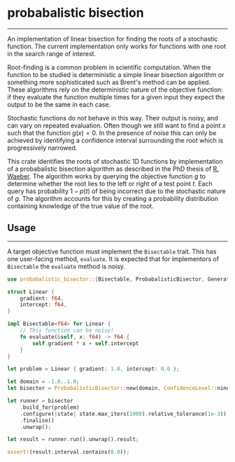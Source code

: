 # probabalistic bisection
---

An implementation of linear bisection for finding the roots of a stochastic function. The current implementation only works for functions with one root in the search range of interest.

Root-finding is a common problem in scientific computation. When the function to be studied is deterministic a simple linear bisection algorithm or something more sophisticated such as Brent's method can be applied. These algorithms rely on the deterministic nature of the objective function: if they evaluate the function multiple times for a given input they expect the output to be the same in each case.

Stochastic functions do not behave in this way. Their output is noisy, and can vary on repeated evaluation. Often though we still want to find a point $x$ such that the function $g\left(x\right) = 0$. In the presence of noise this can only be achieved by identifying a confidence interval surrounding the root which is progressively narrowed.

This crate identifies the roots of stochastic 1D functions by implementation of a probabalistic bisection algorithm as described in the PhD thesis of [R. Waeber](https://people.orie.cornell.edu/shane/theses/ThesisRolfWaeber.pdf). The algorithm works by querying the objective function $g$ to determine whether the root lies to the left or right of a test point $t$. Each query has probability $1 - p(t)$ of being incorrect due to the stochastic nature of $g$. The algorithm accounts for this by creating a probability distribution containing knowledge of the true value of the root.

## Usage
---

A target objective function must implement the `Bisectable` trait. This has one user-facing method, `evaluate`. It is expected that for implementors of `Bisectable` the `evaluate` method is noisy. 
```rust
use probabalistic_bisector::{Bisectable, ProbabalisticBisector, GenerateBuilder, Confidence, ConfidenceLevel};

struct Linear {
    gradient: f64,
    intercept: f64,
}

impl Bisectable<f64> for Linear {
    // This function can be noisy!
    fn evaluate(&self, x: f64) -> f64 {
        self.gradient * x + self.intercept 
    }
}

let problem = Linear { gradient: 1.0, intercept: 0.0 };

let domain = -1.0..1.0;
let bisector = ProbabalisticBisector::new(domain, ConfidenceLevel::ninety_nine_percent());

let runner = bisector
    .build_for(problem)
    .configure(|state| state.max_iters(1000).relative_tolerance(1e-3))
    .finalise()
    .unwrap();

let result = runner.run().unwrap().result;

assert!(result.interval.contains(0.0));

```
